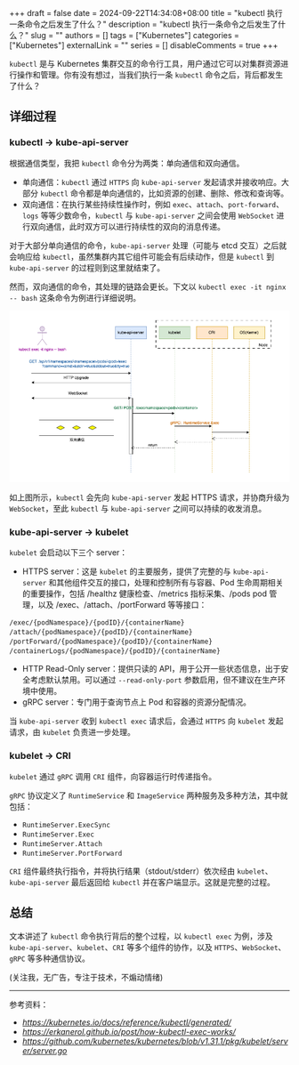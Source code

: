 +++
draft = false
date = 2024-09-22T14:34:08+08:00
title = "kubectl 执行一条命令之后发生了什么？"
description = "kubectl 执行一条命令之后发生了什么？"
slug = ""
authors = []
tags = ["Kubernetes"]
categories = ["Kubernetes"]
externalLink = ""
series = []
disableComments = true
+++

`kubectl` 是与 Kubernetes 集群交互的命令行工具，用户通过它可以对集群资源进行操作和管理。你有没有想过，当我们执行一条 `kubectl` 命令之后，背后都发生了什么？

## 详细过程

### kubectl -> kube-api-server

根据通信类型，我把 `kubectl` 命令分为两类：单向通信和双向通信。
- 单向通信：`kubectl` 通过 `HTTPS` 向 `kube-api-server` 发起请求并接收响应。大部分 `kubectl` 命令都是单向通信的，比如资源的创建、删除、修改和查询等。
- 双向通信：在执行某些持续性操作时，例如 `exec`、`attach`、`port-forward`、`logs` 等等少数命令，`kubectl` 与 `kube-api-server` 之间会使用 `WebSocket` 进行双向通信，此时双方可以进行持续性的双向的消息传递。

对于大部分单向通信的命令，`kube-api-server` 处理（可能与 etcd 交互）之后就会响应给 `kubectl`，虽然集群内其它组件可能会有后续动作，但是 `kubectl` 到 `kube-api-server` 的过程则到这里就结束了。

然而，双向通信的命令，其处理的链路会更长。下文以 `kubectl exec -it nginx -- bash` 这条命令为例进行详细说明。

![](https://raw.githubusercontent.com/RifeWang/images/master/k8s/k8s-kubectl.drawio.png)

如上图所示，`kubectl` 会先向 `kube-api-server` 发起 HTTPS 请求，并协商升级为 `WebSocket`，至此 `kubectl` 与 `kube-api-server` 之间可以持续的收发消息。

### kube-api-server -> kubelet

`kubelet` 会启动以下三个 server：
- HTTPS server：这是 `kubelet` 的主要服务，提供了完整的与 `kube-api-server` 和其他组件交互的接口，处理和控制所有与容器、Pod 生命周期相关的重要操作，包括 /healthz 健康检查、/metrics 指标采集、/pods pod 管理，以及 /exec、/attach、/portForward 等等接口：
```sh
/exec/{podNamespace}/{podID}/{containerName}
/attach/{podNamespace}/{podID}/{containerName}
/portForward/{podNamespace}/{podID}/{containerName}
/containerLogs/{podNamespace}/{podID}/{containerName}
```
- HTTP Read-Only server：提供只读的 API，用于公开一些状态信息，出于安全考虑默认禁用。可以通过 `--read-only-port` 参数启用，但不建议在生产环境中使用。
- gRPC server：专门用于查询节点上 Pod 和容器的资源分配情况。

当 `kube-api-server` 收到 `kubectl exec` 请求后，会通过 `HTTPS` 向 `kubelet` 发起请求，由 `kubelet` 负责进一步处理。

### kubelet -> CRI

`kubelet` 通过 `gRPC` 调用 `CRI` 组件，向容器运行时传递指令。

`gRPC` 协议定义了 `RuntimeService` 和 `ImageService` 两种服务及多种方法，其中就包括：
- `RuntimeServer.ExecSync`
- `RuntimeServer.Exec`
- `RuntimeServer.Attach`
- `RuntimeServer.PortForward`

`CRI` 组件最终执行指令，并将执行结果（stdout/stderr）依次经由 `kubelet`、`kube-api-server` 最后返回给 `kubectl` 并在客户端显示。这就是完整的过程。

## 总结

文本讲述了 `kubectl` 命令执行背后的整个过程，以 `kubectl exec` 为例，涉及 `kube-api-server`、`kubelet`、`CRI` 等多个组件的协作，以及 `HTTPS`、`WebSocket`、`gRPC` 等多种通信协议。


(关注我，无广告，专注于技术，不煽动情绪)

---

参考资料：

- *https://kubernetes.io/docs/reference/kubectl/generated/*
- *https://erkanerol.github.io/post/how-kubectl-exec-works/*
- *https://github.com/kubernetes/kubernetes/blob/v1.31.1/pkg/kubelet/server/server.go*
